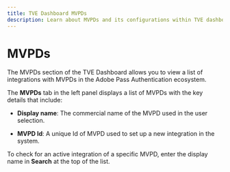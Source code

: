 ```yaml
---
title: TVE Dashboard MVPDs
description: Learn about MVPDs and its configurations within TVE dashboard.
---
```


# MVPDs

The MVPDs section of the TVE Dashboard allows you to view a list of integrations with MVPDs in the Adobe Pass Authentication ecosystem.

The **MVPDs** tab in the left panel displays a list of MVPDs with the key details that include:

* **Display name**: The commercial name of the MVPD used in the user selection.

* **MVPD Id**: A unique Id of MVPD used to set up a new integration in the system.

To check for an active integration of a specific MVPD, enter the display name in **Search** at the top of the list.
